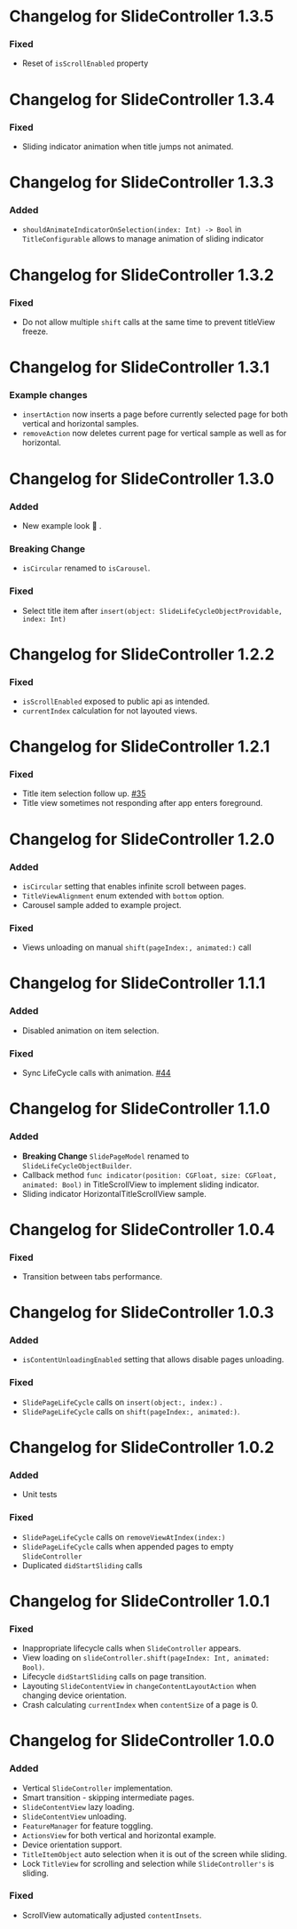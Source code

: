# Changelog for SlideController 1.3.5
### Fixed
* Reset of `isScrollEnabled` property

# Changelog for SlideController 1.3.4
### Fixed
* Sliding indicator animation when title jumps not animated.

# Changelog for SlideController 1.3.3
### Added
* `shouldAnimateIndicatorOnSelection(index: Int) -> Bool` in `TitleConfigurable` allows to manage animation of sliding indicator

# Changelog for SlideController 1.3.2
### Fixed
* Do not allow multiple `shift` calls at the same time to prevent titleView freeze.

# Changelog for SlideController 1.3.1
### Example changes
* `insertAction` now inserts a page before currently selected page for both vertical and horizontal samples.
* `removeAction` now deletes current page for vertical sample as well as for horizontal.

# Changelog for SlideController 1.3.0
### Added
* New example look 🎉 .
### **Breaking Change**
* ```isCircular``` renamed to ```isCarousel```.
### Fixed
* Select title item after ```insert(object: SlideLifeCycleObjectProvidable, index: Int)```

# Changelog for SlideController 1.2.2
### Fixed
* ```isScrollEnabled``` exposed to public api as intended.
* ```currentIndex``` calculation for not layouted views.

# Changelog for SlideController 1.2.1
### Fixed
* Title item selection follow up. [#35](https://github.com/touchlane/SlideController/issues/35)
* Title view sometimes not responding after app enters foreground.

# Changelog for SlideController 1.2.0
### Added
* `isCircular` setting that enables infinite scroll between pages.
* `TitleViewAlignment` enum extended with `bottom` option.
* Carousel sample added to example project.

### Fixed
* Views unloading on manual `shift(pageIndex:, animated:)` call

# Changelog for SlideController 1.1.1
### Added
* Disabled animation on item selection.

### Fixed
* Sync LifeCycle calls with animation. [#44](https://github.com/touchlane/SlideController/issues/44)

# Changelog for SlideController 1.1.0
### Added
* **Breaking Change** `SlidePageModel` renamed to `SlideLifeCycleObjectBuilder`.
* Callback method `func indicator(position: CGFloat, size: CGFloat, animated: Bool)` in TitleScrollView to implement sliding indicator.
* Sliding indicator HorizontalTitleScrollView sample. 

# Changelog for SlideController 1.0.4
### Fixed
* Transition between tabs performance.

# Changelog for SlideController 1.0.3
### Added
* ``isContentUnloadingEnabled`` setting that allows disable pages unloading.
### Fixed
* ``SlidePageLifeCycle`` calls on ``insert(object:, index:)`` .
* ``SlidePageLifeCycle`` calls on ``shift(pageIndex:, animated:)``.

# Changelog for SlideController 1.0.2
### Added
* Unit tests
### Fixed
* ``SlidePageLifeCycle`` calls on ``removeViewAtIndex(index:)`` 
* ``SlidePageLifeCycle`` calls when appended pages to empty ``SlideController``
* Duplicated ``didStartSliding`` calls

# Changelog for SlideController 1.0.1
### Fixed
* Inappropriate lifecycle calls when ``SlideController`` appears.
* View loading on ``slideController.shift(pageIndex: Int, animated: Bool)``.
* Lifecycle ``didStartSliding`` calls on page transition.
* Layouting ``SlideContentView`` in ``changeContentLayoutAction`` when changing device orientation.
* Crash calculating ``currentIndex`` when ``contentSize`` of a page is 0.

# Changelog for SlideController 1.0.0
### Added
* Vertical ``SlideController`` implementation.
* Smart transition - skipping intermediate pages.
* ``SlideContentView`` lazy loading.
* ``SlideContentView`` unloading.
* ``FeatureManager`` for feature toggling.
* ``ActionsView`` for both vertical and horizontal example.
* Device orientation support.
* ``TitleItemObject`` auto selection when it is out of the screen while sliding.
* Lock ``TitleView`` for scrolling and selection while ``SlideController's`` is sliding.
### Fixed
* ScrollView automatically adjusted ``contentInsets``.

